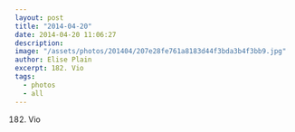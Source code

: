 ```yaml
---
layout: post
title: "2014-04-20"
date: 2014-04-20 11:06:27
description: 
image: "/assets/photos/201404/207e28fe761a8183d44f3bda3b4f3bb9.jpg"
author: Elise Plain
excerpt: 182. Vio
tags: 
  - photos
  - all
---
```


182. Vio
<p></p>
